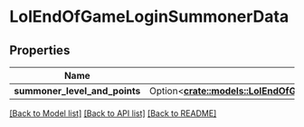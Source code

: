 # LolEndOfGameLoginSummonerData

## Properties

Name | Type | Description | Notes
------------ | ------------- | ------------- | -------------
**summoner_level_and_points** | Option<[**crate::models::LolEndOfGameLoginSummonerLevelAndPoints**](LolEndOfGameLoginSummonerLevelAndPoints.md)> |  | [optional]

[[Back to Model list]](../README.md#documentation-for-models) [[Back to API list]](../README.md#documentation-for-api-endpoints) [[Back to README]](../README.md)


